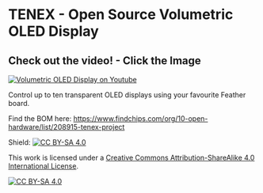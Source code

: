 # TENEX - Open Source Volumetric OLED Display


## Check out the video! - Click the Image

[![Volumetric OLED Display on Youtube](https://img.youtube.com/vi/sVv1oc14X1w/0.jpg)](https://youtu.be/sVv1oc14X1w)

Control up to ten transparent OLED displays using your favourite Feather board.

Find the BOM here: https://www.findchips.com/org/10-open-hardware/list/208915-tenex-project

Shield: [![CC BY-SA 4.0][cc-by-sa-shield]][cc-by-sa]

This work is licensed under a
[Creative Commons Attribution-ShareAlike 4.0 International License][cc-by-sa].

[![CC BY-SA 4.0][cc-by-sa-image]][cc-by-sa]

[cc-by-sa]: http://creativecommons.org/licenses/by-sa/4.0/
[cc-by-sa-image]: https://licensebuttons.net/l/by-sa/4.0/88x31.png
[cc-by-sa-shield]: https://img.shields.io/badge/License-CC%20BY--SA%204.0-lightgrey.svg
